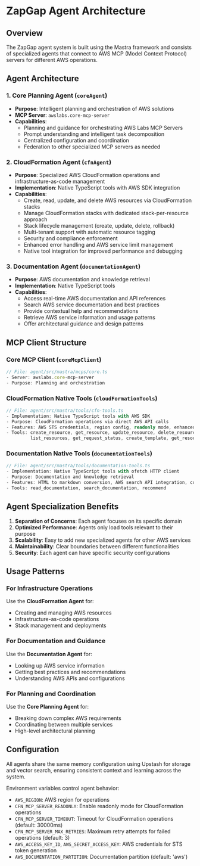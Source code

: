 # ZapGap Agent Architecture

## Overview

The ZapGap agent system is built using the Mastra framework and consists of specialized agents that connect to AWS MCP (Model Context Protocol) servers for different AWS operations.

## Agent Architecture

### 1. Core Planning Agent (`coreAgent`)
- **Purpose**: Intelligent planning and orchestration of AWS solutions
- **MCP Server**: `awslabs.core-mcp-server`
- **Capabilities**:
  - Planning and guidance for orchestrating AWS Labs MCP Servers
  - Prompt understanding and intelligent task decomposition
  - Centralized configuration and coordination
  - Federation to other specialized MCP servers as needed

### 2. CloudFormation Agent (`cfnAgent`)
- **Purpose**: Specialized AWS CloudFormation operations and infrastructure-as-code management
- **Implementation**: Native TypeScript tools with AWS SDK integration
- **Capabilities**:
  - Create, read, update, and delete AWS resources via CloudFormation stacks
  - Manage CloudFormation stacks with dedicated stack-per-resource approach
  - Stack lifecycle management (create, update, delete, rollback)
  - Multi-tenant support with automatic resource tagging
  - Security and compliance enforcement
  - Enhanced error handling and AWS service limit management
  - Native tool integration for improved performance and debugging

### 3. Documentation Agent (`documentationAgent`)
- **Purpose**: AWS documentation and knowledge retrieval
- **Implementation**: Native TypeScript tools
- **Capabilities**:
  - Access real-time AWS documentation and API references
  - Search AWS service documentation and best practices
  - Provide contextual help and recommendations
  - Retrieve AWS service information and usage patterns
  - Offer architectural guidance and design patterns

## MCP Client Structure

### Core MCP Client (`coreMcpClient`)
```typescript
// File: agent/src/mastra/mcps/core.ts
- Server: awslabs.core-mcp-server
- Purpose: Planning and orchestration
```

### CloudFormation Native Tools (`cloudFormationTools`)
```typescript
// File: agent/src/mastra/tools/cfn-tools.ts
- Implementation: Native TypeScript tools with AWS SDK
- Purpose: CloudFormation operations via direct AWS API calls
- Features: AWS STS credentials, region config, readonly mode, enhanced error handling
- Tools: create_resource, get_resource, update_resource, delete_resource,
         list_resources, get_request_status, create_template, get_resource_schema_information
```

### Documentation Native Tools (`documentationTools`)
```typescript
// File: agent/src/mastra/tools/documentation-tools.ts
- Implementation: Native TypeScript tools with ofetch HTTP client
- Purpose: Documentation and knowledge retrieval
- Features: HTML to markdown conversion, AWS search API integration, content recommendations
- Tools: read_documentation, search_documentation, recommend
```

## Agent Specialization Benefits

1. **Separation of Concerns**: Each agent focuses on its specific domain
2. **Optimized Performance**: Agents only load tools relevant to their purpose
3. **Scalability**: Easy to add new specialized agents for other AWS services
4. **Maintainability**: Clear boundaries between different functionalities
5. **Security**: Each agent can have specific security configurations

## Usage Patterns

### For Infrastructure Operations
Use the **CloudFormation Agent** for:
- Creating and managing AWS resources
- Infrastructure-as-code operations
- Stack management and deployments

### For Documentation and Guidance
Use the **Documentation Agent** for:
- Looking up AWS service information
- Getting best practices and recommendations
- Understanding AWS APIs and configurations

### For Planning and Coordination
Use the **Core Planning Agent** for:
- Breaking down complex AWS requirements
- Coordinating between multiple services
- High-level architectural planning

## Configuration

All agents share the same memory configuration using Upstash for storage and vector search, ensuring consistent context and learning across the system.

Environment variables control agent behavior:
- `AWS_REGION`: AWS region for operations
- `CFN_MCP_SERVER_READONLY`: Enable readonly mode for CloudFormation operations
- `CFN_MCP_SERVER_TIMEOUT`: Timeout for CloudFormation operations (default: 30000ms)
- `CFN_MCP_SERVER_MAX_RETRIES`: Maximum retry attempts for failed operations (default: 3)
- `AWS_ACCESS_KEY_ID`, `AWS_SECRET_ACCESS_KEY`: AWS credentials for STS token generation
- `AWS_DOCUMENTATION_PARTITION`: Documentation partition (default: 'aws')
